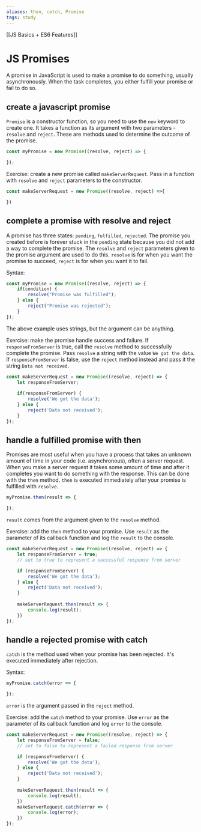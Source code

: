```yaml
---
aliases: then, catch, Promise
tags: study
---
```

[[JS Basics + ES6 Features]]
# JS Promises
A promise in JavaScript is used to make a promise to do something, usually asynchronously. When the task completes, you either fulfill your promise or fail to do so.

## create a javascript promise
`Promise` is a constructor function, so you need to use the `new` keyword to create one. It takes a function as its argument with two parameters - `resolve` and `reject`. These are methods used to determine the outcome of the promise.

```js
const myPromise = new Promise((resolve, reject) => {

});
```

Exercise: create a new promise called `makeServerRequest`. Pass in a function with `resolve` and `reject` parameters to the constructor.

```js
const makeServerRequest = new Promise((resolve, reject) =>{

})
```

## complete a promise with resolve and reject
A promise has three states: `pending`, `fulfilled`, `rejected`.
The promise you created before is forever stuck in the `pending` state because you did not add a way to complete the promise.
The `resolve` and `reject` parameters given to the promise argument are used to do this. `resolve` is for when you want the promise to succeed, `reject` is for when you want it to fail.

Syntax:

```js
const myPromise = new Promise((resolve, reject) => {
	if(condition) {
		resolve("Promise was fulfilled");
	} else {
		reject("Promise was rejected");
	}
});
```

The above example uses strings, but the argument can be anything.

Exercise: make the promise handle success and failure. If `responseFromServer` is true, call the `resolve` method to successfully complete the promise. Pass `resolve` a string with the value `We got the data`. If `responseFromServer` is false, use the `reject` method instead and pass it the string `Data not received`.

```js
const makeServerRequest = new Promise((resolve, reject) => {
	let responseFromServer;
	
	if(responseFromServer) {
		resolve('We got the data');
	} else {
		reject('Data not received');
	}
});
```

## handle a fulfilled promise with then
Promises are most useful when you have a process that takes an unknown amount of time in your code (i.e. asynchronous), often a server request.
When you make a server request it takes some amount of time and after it completes you want to do something with the response. This can be done with the `then` method. `then` is executed immediately after your promise is fulfilled with `resolve`.

```js
myPromise.then(result => {

});
```

`result` comes from the argument given to the `resolve` method.

Exercise: add the `then` method to your promise. Use `result` as the parameter of its callback function and log the `result` to the console.

```js
const makeServerRequest = new Promise((resolve, reject) => {
	let responseFromServer = true;
	// set to true to represent a successful response from server

	if (responseFromServer) {
		resolve('We got the data');
	} else {
		reject('Data not received');
	}
	
	makeServerRequest.then(result => {
		console.log(result);
	})
});
```

## handle a rejected promise with catch
`catch` is the method used when your promise has been rejected. It's executed immediately after rejection.

Syntax:

```js
myPromise.catch(error => {

});
```

`error` is the argument passed in the `reject` method.

Exercise: add the `catch` method to your promise. Use `error` as the parameter of its callback function and log `error` to the console.

```js
const makeServerRequest = new Promise((resolve, reject) => {
	let responseFromServer = false;
	// set to false to represent a failed response from server

	if (responseFromServer) {
		resolve('We got the data');
	} else {
		reject('Data not received');
	}
	
	makeServerRequest.then(result => {
		console.log(result);
	})
	makeServerRequest.catch(error => {
		console.log(error);
	})
});
```